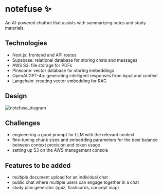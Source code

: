 # notefuse ✨

An AI-powered chatbot that assists with summarizing notes and study materials.

## Technologies
- Next.js: frontend and API routes
- Supabase: relational database for storing chats and messages
- AWS S3: file storage for PDFs
- Pinecone: vector database for storing embeddings
- OpenAI GPT-4o: generating intelligent responses from input and context
- Langchain: creating vector embedding for RAG

## Design
![notefuse_diagram](https://github.com/user-attachments/assets/38aba74e-61f9-48fa-a9b5-8470576c8f04)

## Challenges
- engineering a good prompt for LLM with the relevant context
- fine-tuning chunk sizes and embedding parameters for the best balance between context precision and token usage
- setting up S3 on the AWS management console

## Features to be added
- multiple document upload for an individual chat
- public chat where multiple users can engage together in a chat
- study plan generator (quiz, flashcards, concept map)
